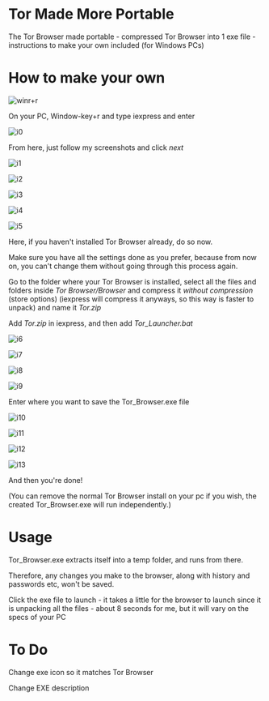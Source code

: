 # Tor Made More Portable
The Tor Browser made portable - compressed Tor Browser into 1 exe file - instructions to make your own included (for Windows PCs)

# How to make your own
![winr+r](https://github.com/Paranoid-OS/Tor-Made-More-Portable/blob/master/images/win%20r.png)

On your PC, Window-key+r and type iexpress and enter

![i0](https://github.com/Paranoid-OS/Tor-Made-More-Portable/blob/master/images/iexpress%201.png)

From here, just follow my screenshots and click *next*

![i1](https://github.com/Paranoid-OS/Tor-Made-More-Portable/blob/master/images/iexpress%202.png)

![i2](https://github.com/Paranoid-OS/Tor-Made-More-Portable/blob/master/images/iexpress%203.png)

![i3](https://github.com/Paranoid-OS/Tor-Made-More-Portable/blob/master/images/iexpress%204.png)

![i4](https://github.com/Paranoid-OS/Tor-Made-More-Portable/blob/master/images/iexpress%205.png)

![i5](https://github.com/Paranoid-OS/Tor-Made-More-Portable/blob/master/images/iexpress%206.png)

Here, if you haven't installed Tor Browser already, do so now.

Make sure you have all the settings done as you prefer, because from now on, you can't change them without going through this process again.

Go to the folder where your Tor Browser is installed, select all the files and folders inside *Tor Browser/Browser* and compress it *without compression* (store options) (iexpress will compress it anyways, so this way is faster to unpack) and name it *Tor.zip*

Add *Tor.zip* in iexpress, and then add *Tor_Launcher.bat* 

![i6](https://github.com/Paranoid-OS/Tor-Made-More-Portable/blob/master/images/iexpress%207.png)

![i7](https://github.com/Paranoid-OS/Tor-Made-More-Portable/blob/master/images/iexpress%208.png)

![i8](https://github.com/Paranoid-OS/Tor-Made-More-Portable/blob/master/images/iexpress%209.png)

![i9](https://github.com/Paranoid-OS/Tor-Made-More-Portable/blob/master/images/iexpress%2010.png)

Enter where you want to save the Tor_Browser.exe file

![i10](https://github.com/Paranoid-OS/Tor-Made-More-Portable/blob/master/images/iexpress%2011.png)

![i11](https://github.com/Paranoid-OS/Tor-Made-More-Portable/blob/master/images/iexpress%2012.png)

![i12](https://github.com/Paranoid-OS/Tor-Made-More-Portable/blob/master/images/iexpress%2013.png)

![i13](https://github.com/Paranoid-OS/Tor-Made-More-Portable/blob/master/images/iexpress%2014.png)

And then you're done!

(You can remove the normal Tor Browser install on your pc if you wish, the created Tor_Browser.exe will run independently.)

# Usage
Tor_Browser.exe extracts itself into a temp folder, and runs from there.

Therefore, any changes you make to the browser, along with history and passwords etc, won't be saved.

Click the exe file to launch - it takes a little for the browser to launch since it is unpacking all the files - about 8 seconds for me, but it will vary on the specs of your PC

# To Do
Change exe icon so it matches Tor Browser

Change EXE description
